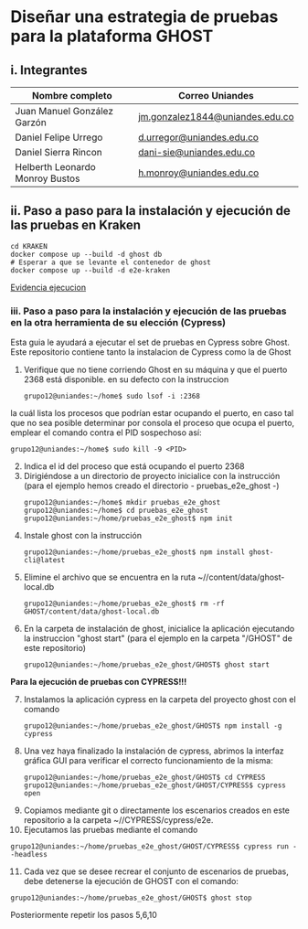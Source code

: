# Diseñar una estrategia de pruebas para la plataforma GHOST

## i. Integrantes

| Nombre completo                 | Correo Uniandes                 |
| ------------------------------- | ------------------------------- |
| Juan Manuel González Garzón     | jm.gonzalez1844@uniandes.edu.co |
| Daniel Felipe Urrego            | d.urregor@uniandes.edu.co       |
| Daniel Sierra Rincon            | dani-sie@uniandes.edu.co        |
| Helberth Leonardo Monroy Bustos | h.monroy@uniandes.edu.co        |

## ii. Paso a paso para la instalación y ejecución de las pruebas en Kraken

```shell
cd KRAKEN
docker compose up --build -d ghost db
# Esperar a que se levante el contenedor de ghost
docker compose up --build -d e2e-kraken
```

[Evidencia ejecucion](https://youtu.be/XY76O2OCEks)

### iii. Paso a paso para la instalación y ejecución de las pruebas en la otra herramienta de su elección (**Cypress**)

Esta guia le ayudará a ejecutar el set de pruebas en Cypress sobre Ghost.
Este repositorio contiene tanto la instalacion de Cypress como la de Ghost

1. Verifique que no tiene corriendo Ghost en su máquina y que el puerto 2368 está disponible. en su defecto con la instruccion
   ```shell
   grupo12@uniandes:~/home$ sudo lsof -i :2368
   ```
  la cuál lista los procesos que podrían estar ocupando el puerto, en caso tal que no sea posible determinar por consola el proceso que ocupa el puerto, emplear el comando contra el PID sospechoso así:
   ```shell
   grupo12@uniandes:~/home$ sudo kill -9 <PID> 
   ```
2. Indica el id del proceso que está ocupando el puerto 2368
3. Dirigiéndose a un directorio de proyecto inicialice con la instrucción (para el ejemplo hemos creado el directorio - pruebas_e2e_ghost -)
   ```shell
   grupo12@uniandes:~/home$ mkdir pruebas_e2e_ghost
   grupo12@uniandes:~/home$ cd pruebas_e2e_ghost
   grupo12@uniandes:~/home/pruebas_e2e_ghost$ npm init
   ```
4. Instale ghost con la instrucción
   ```shell
   grupo12@uniandes:~/home/pruebas_e2e_ghost$ npm install ghost-cli@latest
   ```
5. Elimine el archivo que se encuentra en la ruta ~/<instalacion ghost>/content/data/ghost-local.db
   ```shell
   grupo12@uniandes:~/home/pruebas_e2e_ghost$ rm -rf GHOST/content/data/ghost-local.db
   ```
6. En la carpeta de instalación de ghost, inicialice la aplicación ejecutando la instruccion "ghost start" (para el ejemplo en la carpeta "/GHOST" de este repositorio)
   ```shell
   grupo12@uniandes:~/home/pruebas_e2e_ghost/GHOST$ ghost start
   ```
   
**Para la ejecución de pruebas con CYPRESS!!!** 

7. Instalamos la aplicación cypress en la carpeta del proyecto ghost con el comando
   ```shell
   grupo12@uniandes:~/home/pruebas_e2e_ghost/GHOST$ npm install -g cypress
   ```
8. Una vez haya finalizado la instalación de cypress, abrimos la interfaz gráfica GUI para verificar el correcto funcionamiento de la misma:
   ```shell
   grupo12@uniandes:~/home/pruebas_e2e_ghost/GHOST$ cd CYPRESS
   grupo12@uniandes:~/home/pruebas_e2e_ghost/GHOST/CYPRESS$ cypress open
   ```
9. Copiamos mediante git o directamente los escenarios creados en este repositorio a la carpeta  ~/<instalacion ghost>/CYPRESS/cypress/e2e.
10. Ejecutamos las pruebas mediante el comando
   ```shell
   grupo12@uniandes:~/home/pruebas_e2e_ghost/GHOST/CYPRESS$ cypress run --headless
   ``` 
11. Cada vez que se desee recrear el conjunto de escenarios de pruebas, debe detenerse la ejecución de GHOST con el comando:
   ```shell
   grupo12@uniandes:~/home/pruebas_e2e_ghost/GHOST$ ghost stop
   ``` 
   Posteriormente repetir los pasos 5,6,10

